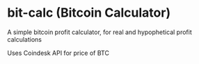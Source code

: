 # bit-calc (Bitcoin Calculator)
A simple bitcoin profit calculator, for real and hypophetical profit calculations


Uses Coindesk API for price of BTC
